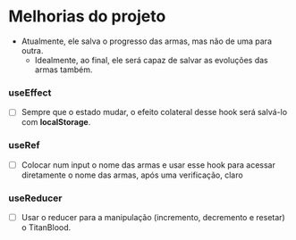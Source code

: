 <!-- CTRL + SHIFT + V para visualizar -->    
# Melhorias do projeto

* Atualmente, ele salva o progresso das armas, mas não de uma para outra.
    * Idealmente, ao final, ele será capaz de salvar as evoluções das armas também.

### useEffect
  - [ ] Sempre que o estado mudar, o efeito colateral desse hook será salvá-lo com **localStorage**.
### useRef
  - [ ] Colocar num input o nome das armas e usar esse hook para acessar diretamente o nome das armas, após uma verificação, claro
### useReducer
  - [ ] Usar o reducer para a manipulação (incremento, decremento e resetar) o TitanBlood.

